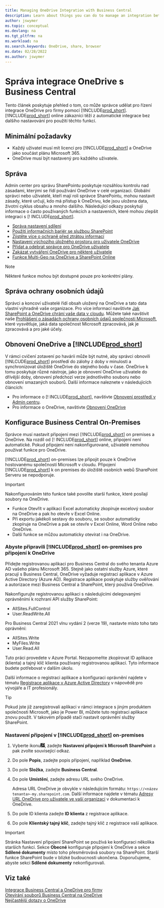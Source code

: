 ```yaml
---
title: Managing OneDrive Integration with Business Central
description: Learn about things you can do to manage an integration between Business Central and OneDrive for Business.
author: jswymer
ms.topic: conceptual
ms.devlang: na
ms.tgt_pltfrm: na
ms.workload: na
ms.search.keywords: OneDrive, share, browser
ms.date: 02/28/2022
ms.author: jswymer
---
```

# Správa integrace OneDrive s Business Central

Tento článek poskytuje přehled o tom, co může správce udělat pro řízení integrace OneDrive pro firmy pomocí [!INCLUDE[prod_short](includes/prod_short.md)]. [!INCLUDE[prod_short](includes/prod_short.md)] online zákazníci těží z automatické integrace bez dalšího nastavování pro použití těchto funkcí.

## Minimální požadavky

* Každý uživatel musí mít licenci pro [!INCLUDE[prod_short](includes/prod_short.md)] a OneDrive jako součást plánu Microsoft 365.
* OneDrive musí být nastavený pro každého uživatele.

## Správa

Admin center pro správu SharePointu poskytuje rozsáhlou kontrolu nad zásadami, kterými se řídí používání OneDrive v celé organizaci. Globální správci nebo uživatelé, kteří mají roli správce SharePointu, mohou nastavit zásady, které určují, kdo má přístup k OneDrivu, kde jsou uložena data, životní cyklus obsahu a mnoho dalšího. Následující odkazy poskytují informace o často používaných funkcích a nastaveních, které mohou zlepšit integraci s [! INCLUDE[prod_short](includes/prod_short.md)].

* [Správa nastavení sdílení](/sharepoint/turn-external-sharing-on-or-off)
* [Použití informačních bariér se službou SharePoint](/sharepoint/information-barriers)
* [Zjistěte více o ochraně před ztrátou informací](/microsoft-365/compliance/dlp-learn-about-dlp)
* [Nastavení výchozího úložného prostoru pro uživatele OneDrive](/onedrive/set-default-storage-space)
* [Přidat a odebrat správce pro OneDrive uživatele](/sharepoint/manage-user-profiles#add-and-remove-admins-for-a-users-onedrive)
* [Zakázat vytváření OneDrive pro některé uživatele](/sharepoint/manage-user-profiles#disable-onedrive-creation-for-some-users)
* [Funkce Multi-Geo na OneDrive a SharePoint Online](/microsoft-365/enterprise/multi-geo-capabilities-in-onedrive-and-sharepoint-online-in-microsoft-365)

> [!NOTE]
> Některé funkce mohou být dostupné pouze pro konkrétní plány.

## Správa ochrany osobních údajů

Správci a koncoví uživatelé řídí obsah uložený na OneDrive a tato data vlastní výhradně vaše organizace. Pro více informací navštivte [Jak SharePoint a OneDrive chrání vaše data v cloudu](/sharepoint/safeguarding-your-data). Můžete také navštívit naše [Prohlášení o zásadách ochrany osobních údajů společnosti Microsoft](https://privacy.microsoft.com/en-us/privacystatement), které vysvětluje, jaká data společnost Microsoft zpracovává, jak je zpracovává a pro jaké účely.

## Obnovení OneDrive a [!INCLUDE[prod_short](includes/prod_short.md)]

V rámci cvičení zotavení po havárii může být nutné, aby správci obnovili [!INLCUDE[prod_short](includes/prod_short.md)] prostředí do zálohy z doby v minulosti a synchronizovat úložiště OneDrive do stejného bodu v čase. OneDrive k tomu poskytuje různé nástroje, jako je obnovení OneDrive uživatele do dřívější doby, obnovení předchozí verze jednotlivého souboru nebo obnovení smazaných souborů. Další informace naleznete v následujících článcích:

* Pro informace o [! INCLUDE[prod_short](includes/prod_short.md)], navštivte [Obnovení prostředí v Admin centru](/dynamics365/business-central/dev-itpro/administration/tenant-admin-center-backup-restore).
* Pro informace o OneDrive, navštivte [Obnovení OneDrive](https://support.microsoft.com/en-us/office/restore-your-onedrive-fa231298-759d-41cf-bcd0-25ac53eb8a15?ui=en-us&rs=en-us&ad=us)

## Konfigurace Business Central On-Premises

Správce musí nastavit připojení mezi [!INCLUDE[prod_short](includes/prod_short.md)] on premises a OneDrive. Na rozdíl od [! INCLUDE[prod_short](includes/prod_short.md)] online, připojení není automatické. Pokud připojení není nakonfigurované, uživatelé nemohou používat funkce pro OneDrive.

[!INCLUDE[prod_short](includes/prod_short.md)] on-premises lze připojit pouze k OneDrive hostovanému společností Microsoft v cloudu. Připojení [!INCLUDE[prod_short](includes/prod_short.md)] k on premises do úložiště osobních webů SharePoint Serveru se nepodporuje.

> [!IMPORTANT]
> Nakonfigurováním této funkce také povolíte starší funkce, které posílají soubory na OneDrive.
>
> * Funkce Otevřít v aplikaci Excel automaticky zkopíruje excelový soubor na OneDrive a pak ho otevře v Excel Online.
> * Při exportu jakékoli sestavy do souboru, se soubor automaticky zkopíruje na OneDrive a pak se otevře v Excel Online, Word Online nebo OneDrive.
> * Další funkce se můžou automaticky otevírat i na OneDrive.

### Abyste připravili [!INCLUDE[prod_short](includes/prod_short.md)] on-premises pro připojení k OneDrive

<!--
1. For the best experience Configure Azure Active Directory (AD) authentication.

   For more information, see [Authenticating Business Central Users with Azure Active Directory](/dynamics365/business-central/dev-itpro/administration/authenticating-users-with-azure-active-directory)-->

Přidejte registrovanou aplikaci pro Business Central do svého tenanta Azure AD vašeho plánu Microsoft 365. Stejně jako ostatní služby Azure, které pracují s Business Central, OneDrive vyžaduje registraci aplikace v Azure Active Directory (Azure AD). Registrace aplikace poskytuje služby ověřování a autorizace mezi Business Central a SharePoint, který používá OneDrive.

Nakonfigurujte registrovanou aplikaci s následujícími delegovanými oprávněními k rozhraní API služby SharePoint:

- AllSites.FullControl
- User.ReadWrite.All

Pro Business Central 2021 vlnu vydání 2 (verze 19), nastavte místo toho tato oprávnění:

- AllSites.Write
- MyFiles.Write
- User.Read.All

Tuto práci provedete v Azure Portal. Nezapomeňte zkopírovat ID aplikace (klienta) a tajný klíč klienta používaný registrovanou aplikací. Tyto informace budete potřebovat v dalším úkolu.

Další informace o registraci aplikace a konfiguraci oprávnění najdete v tématu [Registrace aplikace v Azure Active Directory](/dynamics365/business-central/dev-itpro/administration/register-app-azure#register-an-application-in-azure-active-directory) v nápovědě pro vývojáře a IT profesionály.

> [!TIP]
> Pokud jste již zaregistrovali aplikaci v rámci integrace s jiným produktem společnosti Microsoft, jako je Power BI, můžete tuto registraci aplikace znovu použít. V takovém případě stačí nastavit oprávnění služby SharePoint.

### Nastavení připojení v [!INCLUDE[prod_short](includes/prod_short.md)] on-premises

<!--
> [!NOTE]
> This requires the following types of authentication credentials:
>
> * Windows
> * NavUserPassword
> * Azure Active Directory
-->
1. Vyberte ikonu![Žárovky, která otevře funkci Řekněte mi.](media/ui-search/search_small.png " Řekněte mi, co chcete udělat"), zadejte **Nastavení připojení k Microsoft SharePoint** a pak zvolte související odkaz.
2. Do pole **Popis**, zadejte popis připojení, například **OneDrive**.
3. Do pole **Složka**, zadejte **Business Central**.
4. Do pole **Umístění**, zadejte adresu URL svého OneDrive.

   Adresa URL OneDrive je obvykle v následujícím formátu: `https://<název tenanta>-my.sharepoint.com`. Další informace najdete v tématu [Adresy URL OneDrive pro uživatele ve vaší organizaci](/onedrive/list-onedrive-urls) v dokumentaci k OneDrive.
5. Do pole ID klienta zadejte **ID klienta** z registrace aplikace.
6. Do pole **Klientský tajný klíč**, zadejte tajný klíč z registrace vaší aplikace.
   <!--
      For information about how to find the URLs, see the following:
      * [How to find your SharePoint server URL]
      * [How to find your OneDrive URL]-->

> [!IMPORTANT]
> Stránka Nastavení připojení SharePoint se používá ke konfiguraci několika starších funkcí. Sekce **Obecné** konfiguruje připojení k OneDrive a sekce **Sdílené dokumenty** místo toho přesměrovává soubory na SharePoint. Starší funkce SharePoint bude v blízké budoucnosti ukončena. Doporučujeme, abyste sekci **Sdílené dokumenty** nekonfigurovali.

## Viz také
[Integrace Business Central a OneDrive pro firmy](across-onedrive-overview.md)    
[Otevírání souborů Business Central na OneDrive](across-share-onedrive.md)    
[Nejčastější dotazy o OneDrive](admin-onedrive-faq.md)  

